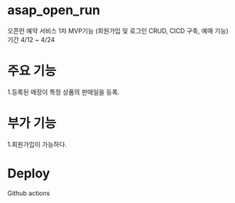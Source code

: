 # asap_open_run
오픈런 예약 서비스
1차 MVP기능 (회원가입 및 로그인 CRUD, CICD 구축, 예매 기능) 기간 4/12 ~ 4/24
# 주요 기능
1.등록된 매장이 특정 상품의 판매일을 등록.

# 부가 기능
1.회원가입이 가능하다.

# Deploy
Github actions
